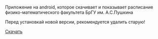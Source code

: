 Приложение на android, которое скачивает и показывает расписание физико-математического факультета БрГУ им. А.С.Пушкина

Перед установкай новой версии, рекомендуется удалить старую!

<a href="https://github.com/awelijuh/class-schedule/raw/master/Downloads/app-release.apk">Скачать</a>
